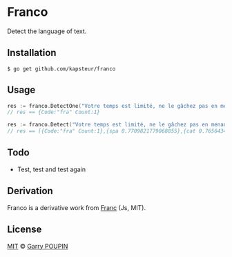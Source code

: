 Franco
======

Detect the language of text.


## Installation

```
$ go get github.com/kapsteur/franco
```

## Usage

```go
res := franco.DetectOne("Votre temps est limité, ne le gâchez pas en menant une existence qui n’est pas la vôtre.")
// res == {Code:"fra" Count:1}

res := franco.Detect("Votre temps est limité, ne le gâchez pas en menant une existence qui n’est pas la vôtre.")
// res == [{Code:"fra" Count:1},{spa 0.7709821779068855},{cat 0.7656434011148622},{src 0.7274083379131664}...]
```

## Todo

* Test, test and test again

## Derivation

Franco is a derivative work from [Franc](https://github.com/wooorm/franc) (Js, MIT).

## License

[MIT](LICENSE) © [Garry POUPIN](http://garry.io)